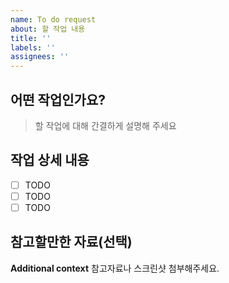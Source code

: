 ```yaml
---
name: To do request
about: 할 작업 내용
title: ''
labels: ''
assignees: ''
---
```


## 어떤 작업인가요?

> 할 작업에 대해 간결하게 설명해 주세요

## 작업 상세 내용

- [ ] TODO
- [ ] TODO
- [ ] TODO

## 참고할만한 자료(선택)

**Additional context**
참고자료나 스크린샷 첨부해주세요.
